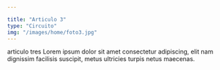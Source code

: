 ```yaml
---

title: "Articulo 3"
type: "Circuito"
img: "/images/home/foto3.jpg"
---
```

articulo tres Lorem ipsum dolor sit amet consectetur adipiscing, elit nam dignissim facilisis suscipit, metus ultricies turpis netus maecenas. 